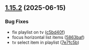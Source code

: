 ## [1.15.2](https://github.com/strumok-app/strumok/compare/v1.15.1...v1.15.2) (2025-06-15)


### Bug Fixes

* fix playlist on tv ([c5bd40f](https://github.com/strumok-app/strumok/commit/c5bd40f4ce41bb9bd40c94a62832eff47eefe62a))
* focus horizontal list items ([5863baf](https://github.com/strumok-app/strumok/commit/5863baf0f7e2c0ca438c2c5af135aff6965959ab))
* tv select item in playlist ([7e7fc5b](https://github.com/strumok-app/strumok/commit/7e7fc5be5cea5d9d3211cf41706bd7fd30d06c8b))



